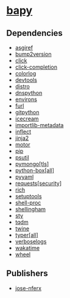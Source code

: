 # [bapy](https://pypi.org/project/bapy)

## Dependencies
- [asgiref](packages/a/asgiref.md)
- [bump2version](packages/b/bump2version.md)
- [click](packages/c/click.md)
- [click-completion](packages/c/click-completion.md)
- [colorlog](packages/c/colorlog.md)
- [devtools](packages/d/devtools.md)
- [distro](packages/d/distro.md)
- [dnspython](packages/d/dnspython.md)
- [environs](packages/e/environs.md)
- [furl](packages/f/furl.md)
- [gitpython](packages/g/gitpython.md)
- [icecream](packages/i/icecream.md)
- [importlib-metadata](packages/i/importlib-metadata.md)
- [inflect](packages/i/inflect.md)
- [jinja2](packages/j/jinja2.md)
- [motor](packages/m/motor.md)
- [pip](packages/p/pip.md)
- [psutil](packages/p/psutil.md)
- [pymongo[tls]](packages/p/pymongo.md)
- [python-box[all]](packages/p/python-box.md)
- [pyyaml](packages/p/pyyaml.md)
- [requests[security]](packages/r/requests.md)
- [rich](packages/r/rich.md)
- [setuptools](packages/s/setuptools.md)
- [shell-proc](packages/s/shell-proc.md)
- [shellingham](packages/s/shellingham.md)
- [sty](packages/s/sty.md)
- [tqdm](packages/t/tqdm.md)
- [twine](packages/t/twine.md)
- [typer[all]](packages/t/typer.md)
- [verboselogs](packages/v/verboselogs.md)
- [wakatime](packages/w/wakatime.md)
- [wheel](packages/w/wheel.md)



## Publishers
- [jose-nferx](https://pypi.org/user/jose-nferx)

